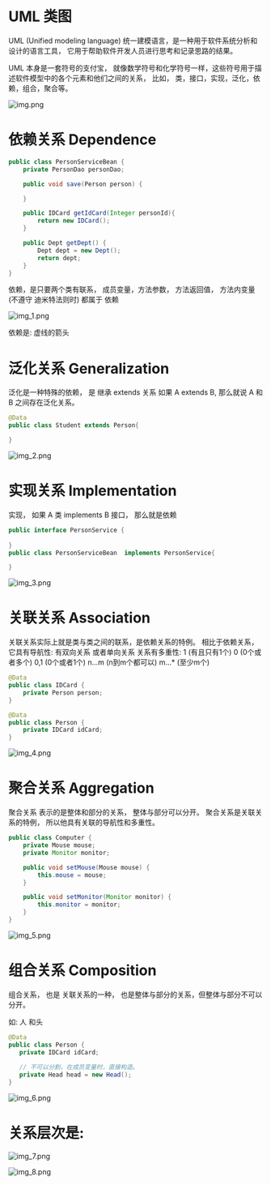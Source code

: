 # UML 类图

UML (Unified modeling language) 统一建模语言，是一种用于软件系统分析和设计的语言工具，
它用于帮助软件开发人员进行思考和记录思路的结果。

UML 本身是一套符号的支付宝， 就像数学符号和化学符号一样，这些符号用于描述软件模型中的各个元素和他们之间的关系，
比如， 类，接口，实现，泛化，依赖，组合，聚合等。

![img.png](img.png)

#  依赖关系  Dependence

~~~java
public class PersonServiceBean {
    private PersonDao personDao;

    public void save(Person person) {

    }

    public IDCard getIdCard(Integer personId){
        return new IDCard();
    }

    public Dept getDept() {
        Dept dept = new Dept();
        return dept;
    }
}
~~~

依赖，是只要两个类有联系， 成员变量，方法参数， 方法返回值， 方法内变量(不遵守 迪米特法则时)
都属于 依赖

![img_1.png](img_1.png)

依赖是:  虚线的箭头


#  泛化关系   Generalization
泛化是一种特殊的依赖， 是 继承 extends 关系
如果 A extends B, 那么就说 A 和 B 之间存在泛化关系。


~~~java
@Data
public class Student extends Person{

}
~~~

![img_2.png](img_2.png)

#  实现关系 Implementation
实现， 如果 A 类 implements B 接口， 那么就是依赖

~~~java
public interface PersonService {
    
}
public class PersonServiceBean  implements PersonService{

}
~~~


![img_3.png](img_3.png)

# 关联关系   Association
关联关系实际上就是类与类之间的联系，是依赖关系的特例。
相比于依赖关系， 它具有导航性:  有双向关系 或者单向关系
关系有多重性:  1 (有且只有1个)  0 (0个或者多个)  0,1 (0个或者1个)  n...m (n到m个都可以)  m...* (至少m个)

~~~java
@Data
public class IDCard {
    private Person person;
}

@Data
public class Person {
    private IDCard idCard;
}


~~~

![img_4.png](img_4.png)

#  聚合关系   Aggregation
聚合关系 表示的是整体和部分的关系， 整体与部分可以分开。
聚合关系是关联关系的特例， 所以他具有关联的导航性和多重性。


~~~java
public class Computer {
    private Mouse mouse;
    private Monitor monitor;

    public void setMouse(Mouse mouse) {
        this.mouse = mouse;
    }

    public void setMonitor(Monitor monitor) {
        this.monitor = monitor;
    }
}
~~~

![img_5.png](img_5.png)


# 组合关系    Composition

组合关系， 也是 关联关系的一种， 也是整体与部分的关系，但整体与部分不可以分开。

如:  人 和头

~~~java
@Data
public class Person {
   private IDCard idCard;
   
   // 不可以分割，在成员变量时，直接构造。
   private Head head = new Head();
}

~~~

![img_6.png](img_6.png)


#  关系层次是:

![img_7.png](img_7.png)


![img_8.png](img_8.png)